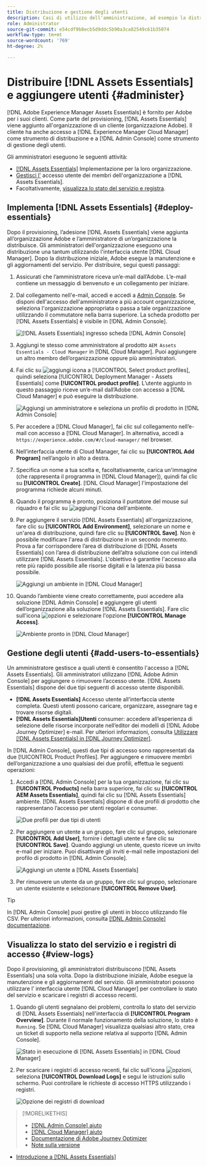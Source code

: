 ```yaml
---
title: Distribuzione e gestione degli utenti
description: Casi di utilizzo dell'amministrazione, ad esempio la distribuzione e la gestione degli utenti in [!DNL Assets Essentials].
role: Administrator
source-git-commit: e54cdf9b8ecb5d9ddc5b90a3ca82549c61b35074
workflow-type: tm+mt
source-wordcount: '769'
ht-degree: 2%

---
```



# Distribuire [!DNL Assets Essentials] e aggiungere utenti {#administer}

[!DNL Adobe Experience Manager Assets Essentials] è fornito per Adobe per i suoi clienti. Come parte del provisioning, [!DNL Assets Essentials] viene aggiunto all&#39;organizzazione di un cliente (organizzazione Adobe). Il cliente ha anche accesso a [!DNL Experience Manager Cloud Manager] come strumento di distribuzione e a [!DNL Admin Console] come strumento di gestione degli utenti.

Gli amministratori eseguono le seguenti attività:

* [ [!DNL Assets Essentials]](#deploy-essentials) Implementazione per la loro organizzazione.
* [Gestisci l&#39;](#add-users-to-essentials) accesso utente dei membri dell&#39;organizzazione a  [!DNL Assets Essentials].
* Facoltativamente, [visualizza lo stato del servizio e registra](#view-logs).

## Implementa [!DNL Assets Essentials] {#deploy-essentials}

Dopo il provisioning, l’adesione [!DNL Assets Essentials] viene aggiunta all’organizzazione Adobe e l’amministratore di un’organizzazione la distribuisce. Gli amministratori dell&#39;organizzazione eseguono una distribuzione una tantum utilizzando l&#39;interfaccia utente [!DNL Cloud Manager]. Dopo la distribuzione iniziale, Adobe esegue la manutenzione e gli aggiornamenti del servizio. Per distribuire, segui questi passaggi:

1. Assicurati che l’amministratore riceva un’e-mail dall’Adobe. L’e-mail contiene un messaggio di benvenuto e un collegamento per iniziare.

1. Dal collegamento nell&#39;e-mail, accedi e accedi a [Admin Console](https://adminconsole.adobe.com). Se disponi dell&#39;accesso dell&#39;amministratore a più account organizzazione, seleziona l&#39;organizzazione appropriata o passa a tale organizzazione utilizzando il commutatore nella barra superiore. La scheda prodotto per [!DNL Assets Essentials] è visibile in [!DNL Admin Console].

   ![[!DNL Assets Essentials] ingresso scheda  [!DNL Admin Console]](assets/essentials-in-admin-console.png)

1. Aggiungi te stesso come amministratore al prodotto `AEM Assets Essentials - Cloud Manager` in [!DNL Cloud Manager]. Puoi aggiungere un altro membro dell’organizzazione oppure più amministratori.

1. Fai clic su ![aggiungi icona](assets/do-not-localize/add-icon.svg) a [!UICONTROL Select product profiles], quindi seleziona [!UICONTROL Deployment Manager - Assets Essentials] come **[!UICONTROL product profile]**. L’utente aggiunto in questo passaggio riceve un’e-mail dall’Adobe con accesso a [!DNL Cloud Manager] e può eseguire la distribuzione.

   ![Aggiungi un amministratore e seleziona un profilo di prodotto in  [!DNL Admin Console]](assets/adminconsole-user1.png)

1. Per accedere a [!DNL Cloud Manager], fai clic sul collegamento nell’e-mail con accesso a [!DNL Cloud Manager]. In alternativa, accedi a `https://experience.adobe.com/#/cloud-manager/` nel browser.

1. Nell’interfaccia utente di Cloud Manager, fai clic su **[!UICONTROL Add Program]** nell’angolo in alto a destra.

1. Specifica un nome a tua scelta e, facoltativamente, carica un&#39;immagine (che rappresenta il programma in [!DNL Cloud Manager]), quindi fai clic su **[!UICONTROL Create]**. [!DNL Cloud Manager] l&#39;impostazione del programma richiede alcuni minuti.

1. Quando il programma è pronto, posiziona il puntatore del mouse sul riquadro e fai clic su ![aggiungi l&#39;icona dell&#39;ambiente](assets/do-not-localize/add-environment-icon.png).

1. Per aggiungere il servizio [!DNL Assets Essentials] all&#39;organizzazione, fare clic su **[!UICONTROL Add Environment]**, selezionare un nome e un&#39;area di distribuzione, quindi fare clic su **[!UICONTROL Save]**. Non è possibile modificare l&#39;area di distribuzione in un secondo momento. Prova a far corrispondere l’area di distribuzione di [!DNL Assets Essentials] con l’area di distribuzione dell’altra soluzione con cui intendi utilizzare [!DNL Assets Essentials]. L&#39;obiettivo è garantire l&#39;accesso alla rete più rapido possibile alle risorse digitali e la latenza più bassa possibile.

   ![Aggiungi un ambiente in  [!DNL Cloud Manager]](assets/cloudmanager-add-environment-for-essentials.png)

1. Quando l’ambiente viene creato correttamente, puoi accedere alla soluzione [!DNL Admin Console] e aggiungere gli utenti dell’organizzazione alla soluzione [!DNL Assets Essentials]. Fare clic sull&#39;icona ![opzioni](assets/do-not-localize/options-ellipses-icon.png) e selezionare l&#39;opzione **[!UICONTROL Manage Access]**.

   ![Ambiente pronto in  [!DNL Cloud Manager]](assets/cloudmanager-manage-access-essentials.png)

## Gestione degli utenti {#add-users-to-essentials}

Un amministratore gestisce a quali utenti è consentito l&#39;accesso a [!DNL Assets Essentials]. Gli amministratori utilizzano [!DNL Adobe Admin Console] per aggiungere o rimuovere l’accesso utente. [!DNL Assets Essentials] dispone dei due tipi seguenti di accesso utente disponibili.

* **[!DNL Assets Essentials]** Accesso utente all’interfaccia utente completa. Questi utenti possono caricare, organizzare, assegnare tag e trovare risorse digitali.
* **[!DNL Assets Essentials]Utenti** consumer: accedere all’esperienza di selezione delle risorse incorporate nell’editor dei modelli di  [!DNL Adobe Journey Optimizer] e-mail. Per ulteriori informazioni, consulta [Utilizzare [!DNL Assets Essentials] in [!DNL Journey Optimizer]](https://experienceleague.adobe.com/docs/journey-optimizer/using/create-messages/assets-essentials.html).

In [!DNL Admin Console], questi due tipi di accesso sono rappresentati da due [!UICONTROL Product Profiles]. Per aggiungere e rimuovere membri dell’organizzazione a uno qualsiasi dei due profili, effettua le seguenti operazioni:

1. Accedi a [!DNL Admin Console] per la tua organizzazione, fai clic su **[!UICONTROL Products]** nella barra superiore, fai clic su **[!UICONTROL AEM Assets Essentials]**, quindi fai clic su [!DNL Assets Essentials] ambiente. [!DNL Assets Essentials] dispone di due profili di prodotto che rappresentano l’accesso per utenti regolari e consumer.

   ![Due profili per due tipi di utenti](assets/adminconsole-user-types.png)

1. Per aggiungere un utente a un gruppo, fare clic sul gruppo, selezionare **[!UICONTROL Add User]**, fornire i dettagli utente e fare clic su **[!UICONTROL Save]**. Quando aggiungi un utente, questo riceve un invito e-mail per iniziare. Puoi disattivare gli inviti e-mail nelle impostazioni del profilo di prodotto in [!DNL Admin Console].

   ![Aggiungi un utente a  [!DNL Assets Essentials]](assets/adminconsole-add-user.png)

1. Per rimuovere un utente da un gruppo, fare clic sul gruppo, selezionare un utente esistente e selezionare **[!UICONTROL Remove User]**.

>[!TIP]
>
>In [!DNL Admin Console] puoi gestire gli utenti in blocco utilizzando file CSV. Per ulteriori informazioni, consulta [[!DNL Admin Console] documentazione](https://helpx.adobe.com/enterprise/using/accounts.html).

## Visualizza lo stato del servizio e i registri di accesso {#view-logs}

Dopo il provisioning, gli amministratori distribuiscono [!DNL Assets Essentials] una sola volta. Dopo la distribuzione iniziale, Adobe esegue la manutenzione e gli aggiornamenti del servizio. Gli amministratori possono utilizzare l’ interfaccia utente [!DNL Cloud Manager] per controllare lo stato del servizio e scaricare i registri di accesso recenti.

1. Quando gli utenti segnalano dei problemi, controlla lo stato del servizio di [!DNL Assets Essentials] nell&#39;interfaccia di **[!UICONTROL Program Overview]**. Durante il normale funzionamento della soluzione, lo stato è `Running`. Se [!DNL Cloud Manager] visualizza qualsiasi altro stato, crea un ticket di supporto nella sezione relativa al supporto [!DNL Admin Console].

   ![Stato in esecuzione di  [!DNL Assets Essentials] in  [!DNL Cloud Manager]](assets/cloudmanager-manage-access-essentials.png)

1. Per scaricare i registri di accesso recenti, fai clic sull&#39;icona ![opzioni](assets/do-not-localize/options-ellipses-icon.png), seleziona **[!UICONTROL Download Logs]** e segui le istruzioni sullo schermo. Puoi controllare le richieste di accesso HTTPS utilizzando i registri.

   ![Opzione dei registri di download](assets/cloudmanager-download-logs.png)

>[!MORELIKETHIS]
>
>* [[!DNL Admin Console] aiuto](https://helpx.adobe.com/enterprise/using/admin-console.html)
>* [[!DNL Cloud Manager] aiuto](https://experienceleague.adobe.com/docs/experience-manager-cloud-manager/using/introduction-to-cloud-manager.html?lang=it)
>* [Documentazione di Adobe Journey Optimizer](https://experienceleague.adobe.com/docs/journey-optimizer/using/ajo-home.html)
>* [Note sulla versione](release-notes.md)
* [Introduzione a [!DNL Assets Essentials]](get-started.md)

